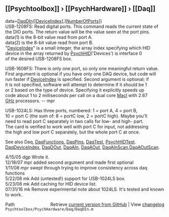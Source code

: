 ## [[Psychtoolbox]] &#8250; [[PsychHardware]] &#8250; [[Daq]]

data=[DaqDIn](DaqDIn)([[DeviceIndex](DeviceIndex)],[[NumberOfPorts](NumberOfPorts)])  
USB-1208FS: Read digital ports. This command reads the current state of  
the DIO ports.  The return value will be the value seen at the port pins.  
data(1) is the 8-bit value read from port A.  
data(2) is the 8-bit value read from port B.  
"[DeviceIndex](DeviceIndex)" is a small integer, the array index specifying which HID  
      device in the array returned by [PsychHID](PsychHID)('Devices') is interface 0  
      of the desired USB-1208FS box.  
  
USB-1608FS: There is only one port, so only one meaningful return value.    
First argument is optional if you have only one DAQ device, but code will  
run faster if [DeviceIndex](DeviceIndex) is specified.  Second argument is optional; if  
it is not specified, software will attempt to determine if it should be 1  
or 2 based on the type of device.  Specifying it explicitly speeds up  
code about 1 to 2  milliseconds per call on a dual core [MacI](MacI) with 2.67  
[GHz](GHz) processors. -- mpr   
  
USB-1024LS: Has three ports, numbered: 1 = port A, 4 = port B,  
10 = port C (the sum of: 8 = portC low, 2 = portC high). Maybe you'll  
need to read port C separately in two calls for low- and high- part.  
The card is verified to work well with port C for input, not addressing  
the high and low port C separately, but the whole port C at once.  
  
See also Daq, [DaqFunctions](DaqFunctions), [DaqPins](DaqPins), [DaqTest](DaqTest), [PsychHIDTest](PsychHIDTest).  
[DaqDeviceIndex](DaqDeviceIndex), [DaqDOut](DaqDOut), [DaqAIn](DaqAIn), [DaqAOut](DaqAOut), [DaqAInScan](DaqAInScan),[DaqAOutScan](DaqAOutScan).  
  
4/15/05 dgp Wrote it.  
12/18/07  mpr   added second argument and made first optional  
1/11/08   mpr   swept through trying to improve consistency across daq  
                    functions  
5/22/08   mk  Add (untested!) support for USB-1024LS box.   
5/23/08   mk  Add caching for HID device list.   
07/31/16  mk  Remove experimental note about 1024LS. It's tested and known to work.  




<div class="code_header" style="text-align:right;">
  <span style="float:left;">Path&nbsp;&nbsp;</span> <span class="counter">Retrieve <a href=
  "https://raw.github.com/Psychtoolbox-3/Psychtoolbox-3/beta/Psychtoolbox/PsychHardware/Daq/DaqDIn.m">current version from GitHub</a> | View <a href=
  "https://github.com/Psychtoolbox-3/Psychtoolbox-3/commits/beta/Psychtoolbox/PsychHardware/Daq/DaqDIn.m">changelog</a></span>
</div>
<div class="code">
  <code>Psychtoolbox/PsychHardware/Daq/DaqDIn.m</code>
</div>

